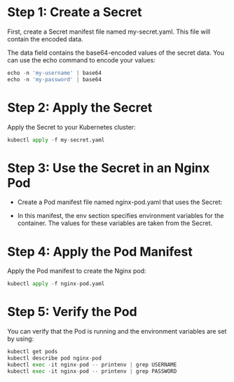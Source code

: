 # Step 1: Create a Secret
First, create a Secret manifest file named my-secret.yaml. This file will contain the encoded data.


The data field contains the base64-encoded values of the secret data. You can use the echo command to encode your values:

```python
echo -n 'my-username' | base64
echo -n 'my-password' | base64
```

# Step 2: Apply the Secret
Apply the Secret to your Kubernetes cluster:
```python
kubectl apply -f my-secret.yaml
```

# Step 3: Use the Secret in an Nginx Pod
* Create a Pod manifest file named nginx-pod.yaml that uses the Secret:

 * In this manifest, the env section specifies environment variables for the container. The values for these variables are taken from the Secret.

# Step 4: Apply the Pod Manifest
Apply the Pod manifest to create the Nginx pod:

```python
kubectl apply -f nginx-pod.yaml
```

# Step 5: Verify the Pod
You can verify that the Pod is running and the environment variables are set by using:

```python
kubectl get pods
kubectl describe pod nginx-pod
kubectl exec -it nginx-pod -- printenv | grep USERNAME
kubectl exec -it nginx-pod -- printenv | grep PASSWORD
```